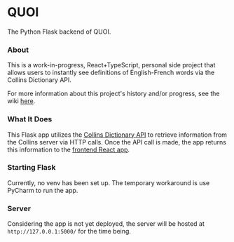 # QUOI
The Python Flask backend of QUOI.

### About
This is a work-in-progress, React+TypeScript, personal side project that allows users to instantly see definitions of English-French words via the Collins Dictionary API.

For more information about this project's history and/or progress, see the wiki [here](https://github.com/kpatenio/QUOI/wiki).

### What It Does
This Flask app utilizes the [Collins Dictionary API](https://www.collinsdictionary.com/api/) to retrieve information from the Collins server via HTTP calls. Once the API call is made, the app returns this information to the [frontend React app](https://github.com/kpatenio/quoi-react-app).

### Starting Flask
Currently, no venv has been set up. The temporary workaround is use PyCharm to run the app.

### Server
Considering the app is not yet deployed, the server will be hosted at `http://127.0.0.1:5000/` for the time being.
